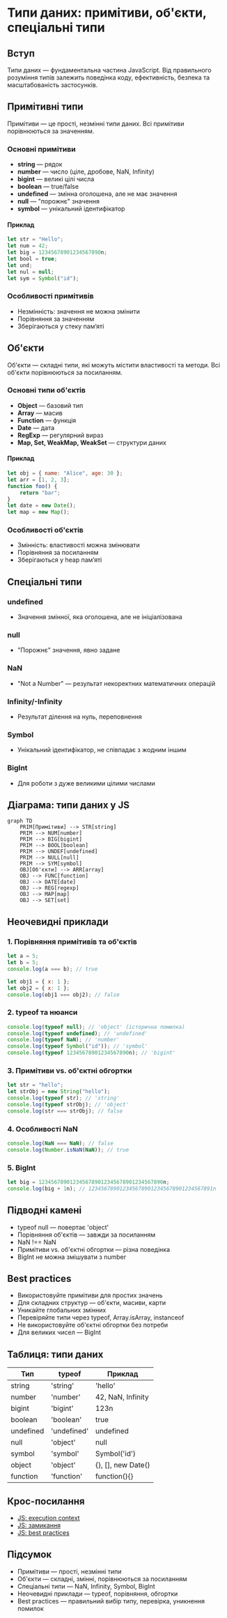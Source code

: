 # Типи даних: примітиви, об'єкти, спеціальні типи

## Вступ

Типи даних — фундаментальна частина JavaScript. Від правильного розуміння типів залежить поведінка коду, ефективність, безпека та масштабованість застосунків.

## Примітивні типи

Примітиви — це прості, незмінні типи даних. Всі примітиви порівнюються за значенням.

### Основні примітиви

-   **string** — рядок
-   **number** — число (ціле, дробове, NaN, Infinity)
-   **bigint** — великі цілі числа
-   **boolean** — true/false
-   **undefined** — змінна оголошена, але не має значення
-   **null** — "порожнє" значення
-   **symbol** — унікальний ідентифікатор

#### Приклад

```js
let str = "Hello";
let num = 42;
let big = 12345678901234567890n;
let bool = true;
let und;
let nul = null;
let sym = Symbol("id");
```

### Особливості примітивів

-   Незмінність: значення не можна змінити
-   Порівняння за значенням
-   Зберігаються у стеку пам’яті

## Об'єкти

Об'єкти — складні типи, які можуть містити властивості та методи. Всі об'єкти порівнюються за посиланням.

### Основні типи об'єктів

-   **Object** — базовий тип
-   **Array** — масив
-   **Function** — функція
-   **Date** — дата
-   **RegExp** — регулярний вираз
-   **Map, Set, WeakMap, WeakSet** — структури даних

#### Приклад

```js
let obj = { name: "Alice", age: 30 };
let arr = [1, 2, 3];
function foo() {
    return "bar";
}
let date = new Date();
let map = new Map();
```

### Особливості об'єктів

-   Змінність: властивості можна змінювати
-   Порівняння за посиланням
-   Зберігаються у heap пам’яті

## Спеціальні типи

### undefined

-   Значення змінної, яка оголошена, але не ініціалізована

### null

-   "Порожнє" значення, явно задане

### NaN

-   "Not a Number" — результат некоректних математичних операцій

### Infinity/-Infinity

-   Результат ділення на нуль, переповнення

### Symbol

-   Унікальний ідентифікатор, не співпадає з жодним іншим

### BigInt

-   Для роботи з дуже великими цілими числами

## Діаграма: типи даних у JS

```mermaid
graph TD
    PRIM[Примітиви] --> STR[string]
    PRIM --> NUM[number]
    PRIM --> BIG[bigint]
    PRIM --> BOOL[boolean]
    PRIM --> UNDEF[undefined]
    PRIM --> NULL[null]
    PRIM --> SYM[symbol]
    OBJ[Об'єкти] --> ARR[array]
    OBJ --> FUNC[function]
    OBJ --> DATE[date]
    OBJ --> REG[regexp]
    OBJ --> MAP[map]
    OBJ --> SET[set]
```

## Неочевидні приклади

### 1. Порівняння примітивів та об'єктів

```js
let a = 5;
let b = 5;
console.log(a === b); // true

let obj1 = { x: 1 };
let obj2 = { x: 1 };
console.log(obj1 === obj2); // false
```

### 2. typeof та нюанси

```js
console.log(typeof null); // 'object' (історична помилка)
console.log(typeof undefined); // 'undefined'
console.log(typeof NaN); // 'number'
console.log(typeof Symbol("id")); // 'symbol'
console.log(typeof 12345678901234567890n); // 'bigint'
```

### 3. Примітиви vs. об'єктні обгортки

```js
let str = "hello";
let strObj = new String("hello");
console.log(typeof str); // 'string'
console.log(typeof strObj); // 'object'
console.log(str === strObj); // false
```

### 4. Особливості NaN

```js
console.log(NaN === NaN); // false
console.log(Number.isNaN(NaN)); // true
```

### 5. BigInt

```js
let big = 1234567890123456789012345678901234567890n;
console.log(big + 1n); // 1234567890123456789012345678901234567891n
```

## Підводні камені

-   typeof null — повертає 'object'
-   Порівняння об'єктів — завжди за посиланням
-   NaN !== NaN
-   Примітиви vs. об'єктні обгортки — різна поведінка
-   BigInt не можна змішувати з number

## Best practices

-   Використовуйте примітиви для простих значень
-   Для складних структур — об'єкти, масиви, карти
-   Уникайте глобальних змінних
-   Перевіряйте типи через typeof, Array.isArray, instanceof
-   Не використовуйте об'єктні обгортки без потреби
-   Для великих чисел — BigInt

## Таблиця: типи даних

| Тип       | typeof      | Приклад            |
| --------- | ----------- | ------------------ |
| string    | 'string'    | 'hello'            |
| number    | 'number'    | 42, NaN, Infinity  |
| bigint    | 'bigint'    | 123n               |
| boolean   | 'boolean'   | true               |
| undefined | 'undefined' | undefined          |
| null      | 'object'    | null               |
| symbol    | 'symbol'    | Symbol('id')       |
| object    | 'object'    | {}, [], new Date() |
| function  | 'function'  | function(){}       |

## Крос-посилання

-   [JS: execution context](./02-execution-context.md)
-   [JS: замикання](./03-closure.md)
-   [JS: best practices](./10-best-practices.md)

## Підсумок

-   Примітиви — прості, незмінні типи
-   Об'єкти — складні, змінні, порівнюються за посиланням
-   Спеціальні типи — NaN, Infinity, Symbol, BigInt
-   Неочевидні приклади — typeof, порівняння, обгортки
-   Best practices — правильний вибір типу, перевірка, уникнення помилок
